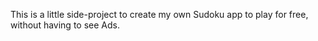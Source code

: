 This is a little side-project to create my own Sudoku app to play for free, without having to see Ads.